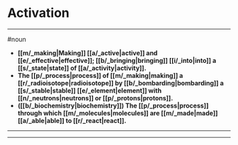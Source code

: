 # Activation
---
#noun
- **[[m/_making|Making]] [[a/_active|active]] and [[e/_effective|effective]]; [[b/_bringing|bringing]] [[i/_into|into]] a [[s/_state|state]] of [[a/_activity|activity]].**
- **The [[p/_process|process]] of [[m/_making|making]] a [[r/_radioisotope|radioisotope]] by [[b/_bombarding|bombarding]] a [[s/_stable|stable]] [[e/_element|element]] with [[n/_neutrons|neutrons]] or [[p/_protons|protons]].**
- **([[b/_biochemistry|biochemistry]]) The [[p/_process|process]] through which [[m/_molecules|molecules]] are [[m/_made|made]] [[a/_able|able]] to [[r/_react|react]].**
---
---
